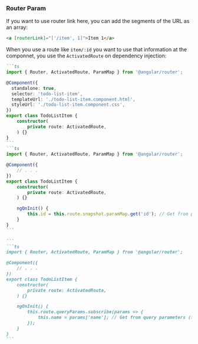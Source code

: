 ###  Router Param

If you want to use router link here, you can add the segments of the URL as an array:

```html
<a [routerLink]="['/item', 1]">Item 1</a>
```

When you use a route like `item/:id` you want to use that information at the componnet, you use the `ActivatedRoute` on dependency injection:

````md magic-move
```ts
import { Router, ActivatedRoute, ParamMap } from '@angular/router';

@Component({
  standalone: true,
  selector: 'todo-list-item',
  templateUrl: './todo-list-item.component.html',
  styleUrl: './todo-list-item.component.css',
})
export class TodoListItem {
    constructor(
        private route: ActivatedRoute,
    ) {}
}
```
```ts
import { Router, ActivatedRoute, ParamMap } from '@angular/router';

@Component({
    // . . . 
})
export class TodoListItem {
    constructor(
        private route: ActivatedRoute,
    ) {}

    ngOnInit() {
        this.id = this.route.snapshot.paramMap.get('id'); // Get from path
    }
}
```

```
```ts
import { Router, ActivatedRoute, ParamMap } from '@angular/router';

@Component({
    // . . . 
})
export class TodoListItem {
    constructor(
        private route: ActivatedRoute,
    ) {}

    ngOnInit() {
        this.route.queryParams.subscribe(params => {
            this.name = params['name']; // Get from query parameters (?name=myName&...)
        });
    }
}
```
````
